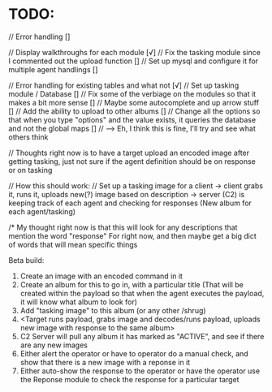 # TODO:

// Error handling []

// Display walkthroughs for each module [√]
// Fix the tasking module since I commented out the upload function []
// Set up mysql and configure it for multiple agent handlings []

// Error handling for existing tables and what not [√]
// Set up tasking module / Database []
// Fix some of the verbiage on the modules so that it makes a bit more sense []
// Maybe some autocomplete and up arrow stuff []
// Add the ability to upload to other albums []
// Change all the options so that when you type "options" and the value exists, it queries the database and not the global maps []
// 		--> Eh, I think this is fine, I'll try and see what others think

// Thoughts right now is to have a target upload an encoded image after getting tasking, just not sure if the agent definition should be on response or on tasking

// How this should work:
// Set up a tasking image for a client -> client grabs it, runs it, uploads new(?) image based on description -> server (C2) is keeping track of each agent and checking for responses (New album for each agent/tasking)

/*
 My thought right now is that this will look for any descriptions that mention the word "response"
 For right now, and then maybe get a big dict of words that will mean specific things

 Beta build:

 1. Create an image with an encoded command in it
 2. Create an album for this to go in, with a particular title (That will be created within the payload so that when the agent executes the payload, it will know what album to look for)
 3. Add "tasking image" to this album (or any other /shrug)
 4. <Target runs payload, grabs image and decodes/runs payload, uploads new image with response to the same album>
 5. C2 Server will pull any album it has marked as "ACTIVE", and see if there are any new images
 6. Either alert the operator or have to operator do a manual check, and show that there is a new image with a reponse in it
 7. Either auto-show the response to the operator or have the operator use the Reponse module to check the response for a particular target



